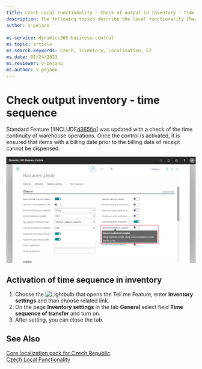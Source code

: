 ```yaml
---
title: Czech Local Functionality - Check of output in inventory – time sequence
description: The following topics describe the local functionality Check of output in inventory – time sequence in the Czech version of Business Central.
author: v-pejano

ms-service: dynamics365-business-central
ms.topic: article
ms.search.keywords: Czech, Inventory, Localization, CZ
ms.date: 01/24/2023
ms.reviewer: v-pejano
ms.author: v-pejano
---
```


# Check output inventory - time sequence

Standard Feature [!INCLUDE[d365fin](../../includes/d365fin_md.md)] was updated with a check of the time continuity of warehouse operations. Once the control is activated, it is ensured that items with a billing date prior to the billing date of receipt cannot be dispensed.

![Activation of time sequence of transfer](Media/time-sequence.png)

## Activation of time sequence in inventory

1. Choose the ![Lightbulb that opens the Tell me Feature](../../media/ui-search/search_small.png "Tell me what you want to do"), enter **Inventory settings** and than choose related link.
2. On the page **Inventory settings** in the tab **General** select field **Time sequence of transfer** and turn on.
3. After setting, you can close the tab.

## See Also

[Core localization pack for Czech Republic](ui-extensions-core-localization-pack-cz.md)  
[Czech Local Functionality](czech-local-functionality.md)  
